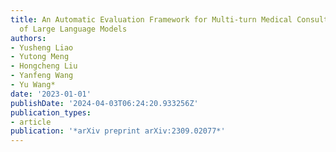 ```yaml
---
title: An Automatic Evaluation Framework for Multi-turn Medical Consultations Capabilities
  of Large Language Models
authors:
- Yusheng Liao
- Yutong Meng
- Hongcheng Liu
- Yanfeng Wang
- Yu Wang*
date: '2023-01-01'
publishDate: '2024-04-03T06:24:20.933256Z'
publication_types:
- article
publication: '*arXiv preprint arXiv:2309.02077*'
---
```

